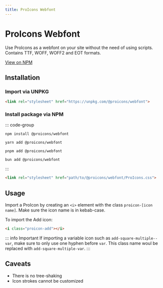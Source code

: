 ```yaml
---
title: ProIcons Webfont
---
```


# ProIcons Webfont
Use ProIcons as a webfont on your site without the need of using scripts. Contains TTF, WOFF, WOFF2 and EOT formats.

[View on NPM](https://npmjs.com/package/@proicons/webfont)

## Installation
### Import via UNPKG
```html
<link rel="stylesheet" href="https://unpkg.com/@proicons/webfont">
```
### Install package via NPM
::: code-group

```console [NPM]
npm install @proicons/webfont
```

```console [Yarn]
yarn add @proicons/webfont
```

```console [PNPM]
pnpm add @proicons/webfont
```

```console [Bun]
bun add @proicons/webfont
```
:::

```html
<link rel="stylesheet" href="path/to/@proicons/webfont/ProIcons.css">
```
## Usage
Import a ProIcon by creating an `<i>` element with the class `proicon-[icon name]`. Make sure the icon name is in kebab-case.

To import the Add icon:
```html
<i class="proicon-add"></i>
```
::: info Important
If importing a variable icon such as `add-square-multiple--var`, make sure to only use one hyphen before `var`. This class name woul be replaced with `add-square-multiple-var`.
:::

## Caveats
- There is no tree-shaking
- Icon strokes cannot be customized